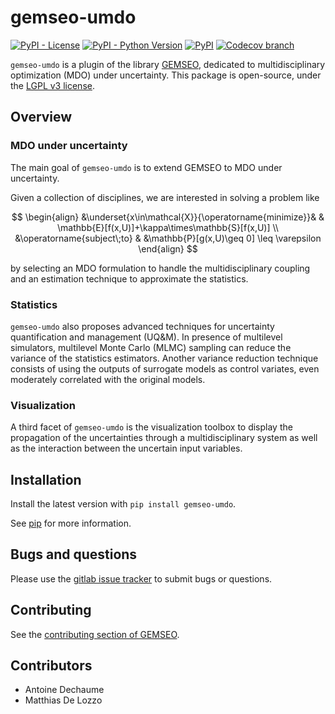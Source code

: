 <!--
Copyright 2021 IRT Saint Exupéry, https://www.irt-saintexupery.com

This work is licensed under the Creative Commons Attribution-ShareAlike 4.0
International License. To view a copy of this license, visit
http://creativecommons.org/licenses/by-sa/4.0/ or send a letter to Creative
Commons, PO Box 1866, Mountain View, CA 94042, USA.
-->
# gemseo-umdo

[![PyPI - License](https://img.shields.io/pypi/l/gemseo-umdo)](https://www.gnu.org/licenses/lgpl-3.0.en.html)
[![PyPI - Python Version](https://img.shields.io/pypi/pyversions/gemseo-umdo)](https://pypi.org/project/gemseo-umdo/)
[![PyPI](https://img.shields.io/pypi/v/gemseo-umdo)](https://pypi.org/project/gemseo-umdo/)
[![Codecov branch](https://img.shields.io/codecov/c/gitlab/gemseo:dev/gemseo-umdo/develop)](https://app.codecov.io/gl/gemseo:dev/gemseo-umdo)

`gemseo-umdo` is a plugin of the library [GEMSEO](https://www.gemseo.org),
dedicated to multidisciplinary optimization (MDO) under uncertainty.
This package is open-source,
under the [LGPL v3 license](https://www.gnu.org/licenses/lgpl-3.0.en.html).

## Overview

### MDO under uncertainty

The main goal of `gemseo-umdo` is to extend GEMSEO
to MDO under uncertainty.

Given a collection of disciplines,
we are interested in solving a problem like

$$
\begin{align}
&\underset{x\in\mathcal{X}}{\operatorname{minimize}}&
& \mathbb{E}[f(x,U)]+\kappa\times\mathbb{S}[f(x,U)] \\
&\operatorname{subject\;to}
& &\mathbb{P}[g(x,U)\geq 0] \leq \varepsilon
\end{align}
$$

by selecting an MDO formulation to handle the multidisciplinary coupling
and an estimation technique to approximate the statistics.

### Statistics

`gemseo-umdo` also proposes advanced techniques
for uncertainty quantification and management (UQ&M).
In presence of multilevel simulators,
multilevel Monte Carlo (MLMC) sampling can reduce
the variance of the statistics estimators.
Another variance reduction technique
consists of using the outputs of surrogate models
as control variates,
even moderately correlated with the original models.

### Visualization

A third facet of `gemseo-umdo` is the visualization toolbox
to display the propagation of the uncertainties
through a multidisciplinary system
as well as the interaction between the uncertain input variables.

## Installation

Install the latest version with `pip install gemseo-umdo`.

See [pip](https://pip.pypa.io/en/stable/getting-started/) for more information.

## Bugs and questions

Please use the [gitlab issue tracker](https://gitlab.com/gemseo/dev/gemseo-umdo/-/issues)
to submit bugs or questions.

## Contributing

See the [contributing section of GEMSEO](https://gemseo.readthedocs.io/en/stable/software/developing.html#dev).

## Contributors

- Antoine Dechaume
- Matthias De Lozzo
